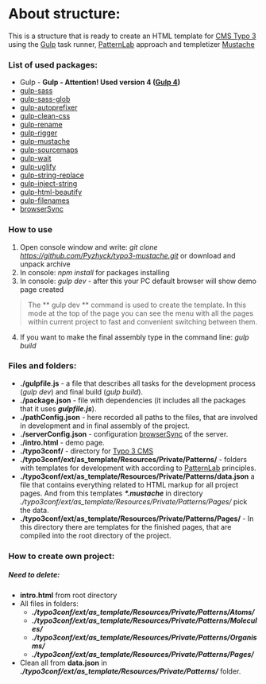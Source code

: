 # About structure:
This is a structure that is ready to create an HTML template for [CMS Typo 3](https://typo3.org/) using the [Gulp](https://gulpjs.com/) task runner, [PatternLab](http://patternlab.io/) approach and templetizer [Mustache](https://mustache.github.io/)

### List of used packages:
* Gulp - **Gulp - Attention! Used version 4 ([Gulp 4](https://github.com/gulpjs/gulp/tree/4.0))**
* [gulp-sass](https://www.npmjs.com/package/gulp-sass)
* [gulp-sass-glob](https://www.npmjs.com/package/gulp-sass-glob)
* [gulp-autoprefixer](https://www.npmjs.com/package/gulp-autoprefixer)
* [gulp-clean-css](https://www.npmjs.com/package/gulp-clean-css)
* [gulp-rename](https://www.npmjs.com/package/gulp-rename)
* [gulp-rigger](https://www.npmjs.com/package/gulp-rigger)
* [gulp-mustache](https://www.npmjs.com/package/gulp-mustache)
* [gulp-sourcemaps](https://www.npmjs.com/package/gulp-sourcemaps)
* [gulp-wait](https://www.npmjs.com/package/gulp-wait)
* [gulp-uglify](https://www.npmjs.com/package/gulp-uglify)
* [gulp-string-replace](https://www.npmjs.com/package/gulp-string-replace)
* [gulp-inject-string](https://www.npmjs.com/package/gulp-inject-string)
* [gulp-html-beautify](https://www.npmjs.com/package/gulp-html-beautify)
* [gulp-filenames](https://www.npmjs.com/package/gulp-filenames)
* [browserSync](https://browsersync.io/)

### How to use
1. Open console window and write: *git clone https://github.com/Pyzhyck/typo3-mustache.git* 
   or download and unpack archive
2. In console: *npm install* for packages installing
3. In console: *gulp dev* - after this your PC default browser will show demo page created
> The ** gulp dev ** command is used to create the template. In this mode at the top of the page you can see the menu with all the pages within current project to fast and convenient switching between them.
4. If you want to make the final assembly type in the command line: *gulp build*

### Files and folders:
* **./gulpfile.js** - a file that describes all tasks for the development process (*gulp dev*) and final build (*gulp build*).
* **./package.json** - file with dependencies (it includes all the packages that it uses **_gulpfile.js_**).
* **./pathConfig.json** - here recorded all paths to the files, that are involved in development and  in final assembly of the project.
* **./serverConfig.json** - configuration [browserSync](https://browsersync.io/) of the server.
* **./intro.html** - demo page.
* **./typo3conf/** - directory for [Typo 3 CMS](https://typo3.org/)
* **./typo3conf/ext/as_template/Resources/Private/Patterns/** - folders with templates for development with according to [PatternLab](http://patternlab.io/) principles.
* **./typo3conf/ext/as_template/Resources/Private/Patterns/data.json** a file that contains everything related to HTML markup for all project pages. And from this templates **_\*.mustache_** in directory _./typo3conf/ext/as_template/Resources/Private/Patterns/Pages/_ pick the data.
* **./typo3conf/ext/as_template/Resources/Private/Patterns/Pages/** - In this directory there are templates for the finished pages, that are compiled into the root directory of the project.

### How to create own project:

##### Need to delete:
* **intro.html** from root directory
* All files in folders:
    * **_./typo3conf/ext/as_template/Resources/Private/Patterns/Atoms/_**
    * **_./typo3conf/ext/as_template/Resources/Private/Patterns/Molecules/_**
    * **_./typo3conf/ext/as_template/Resources/Private/Patterns/Organisms/_**
    * **_./typo3conf/ext/as_template/Resources/Private/Patterns/Pages/_**
* Clean all from **data.json** in **_./typo3conf/ext/as_template/Resources/Private/Patterns/_** folder.